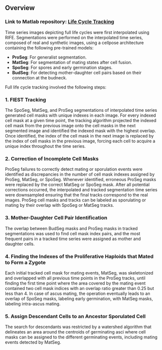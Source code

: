 
## Overview

### Link to Matlab repository: [Life Cycle Tracking](https://github.com/MirandaLab/Full_Life_Cycle_tracking/tree/main)

Time series images depicting full life cycles were first interpolated using RIFE. Segmentations were performed on the interpolated time series, composed of real and synthetic images, using a cellpose architecture containing the following pre-trained models:
- **ProSeg**: For generalist segmentation.
- **MatSeg**: For segmentation of mating states after cell fusion.
- **SpoSeg**: For spores and early germination stages.
- **BudSeg**: For detecting mother-daughter cell pairs based on their connection at the budneck.

Full life cycle tracking involved the following steps:

### 1. FIEST Tracking
The SpoSeg, MatSeg, and ProSeg segmentations of interpolated time series generated cell masks with unique indexes in each image. For every indexed cell mask at a given time point, the tracking algorithm projected the indexed cell mask from the previous image onto the cell masks in the next segmented image and identified the indexed mask with the highest overlap. Once identified, the index of the cell mask in the next image is replaced by the index of cell masks in the previous image, forcing each cell to acquire a unique index throughout the time series.

### 2. Correction of Incomplete Cell Masks
ProSeg failures to correctly detect mating or sporulation events were identified as discrepancies in the number of cell mask indexes assigned by ProSeg, MatSeg, or SpoSeg. Whenever identified, erroneous ProSeg masks were replaced by the correct MatSeg or SpoSeg mask. After all potential corrections occurred, the interpolated and tracked segmentation time series were downsampled ensuring that the final tracks correspond to the real images. ProSeg cell masks and tracks can be labeled as sporulating or mating by their overlap with SpoSeg or MatSeg tracks.

### 3. Mother-Daughter Cell Pair Identification
The overlap between BudSeg masks and ProSeg masks in tracked segmentations was used to find cell mask index pairs, and the most frequent pairs in a tracked time series were assigned as mother and daughter cells.

### 4. Finding the Indexes of the Proliferative Haploids that Mated to Form a Zygote
Each initial tracked cell mask for mating events, MatSeg, was skeletonized and overlapped with all previous time points in the ProSeg tracks, until finding the first time point where the area covered by the mating event contained two cell mask indices with an overlap ratio greater than 0.25 but less than 4. In case of ascus mating, the operation eventually leads to an overlap of SpoSeg masks, labeling early germination, with MatSeg masks, labeling intra-ascus mating.

### 5. Assign Descendant Cells to an Ancestor Sporulated Cell
The search for descendants was restricted by a watershed algorithm that delineates an area around the centroids of germinating asci where cell masks can be assigned to the different germinating events, including mating events detected by MatSeg.
